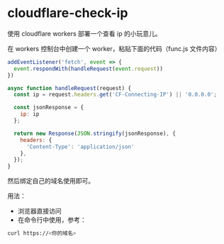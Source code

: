 # cloudflare-check-ip

使用 cloudflare workers 部署一个查看 ip 的小玩意儿。

在 workers 控制台中创建一个 worker，粘贴下面的代码（func.js 文件内容）

```js
addEventListener('fetch', event => {
  event.respondWith(handleRequest(event.request))
})

async function handleRequest(request) {
  const ip = request.headers.get('CF-Connecting-IP') || '0.0.0.0';

  const jsonResponse = {
    ip: ip
  };

  return new Response(JSON.stringify(jsonResponse), {
    headers: { 
      'Content-Type': 'application/json' 
    },
  });
}
```

然后绑定自己的域名使用即可。

用法：

- 浏览器直接访问
- 在命令行中使用，参考：

```bash
curl https://<你的域名>
```
